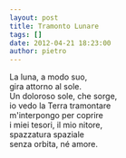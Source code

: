 ```yaml
---
layout: post
title: Tramonto Lunare
tags: []
date: 2012-04-21 18:23:00
author: pietro
---
```

La luna, a modo suo,<br/>gira attorno al sole.<br/>Un doloroso sole, che sorge,<br/>io vedo la Terra tramontare<br/>m'interpongo per coprire<br/>i miei tesori, il mio nitore,<br/>spazzatura spaziale<br/>senza orbita, né amore.
